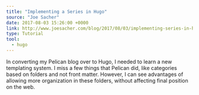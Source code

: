 ```yaml
---
title: "Implementing a Series in Hugo"
source: "Joe Sacher"
date: 2017-08-03 15:26:00 +0000
link: http://www.joesacher.com/blog/2017/08/03/implementing-series-in-hugo/
type: Tutorial
tool:
  - hugo
---
```

In converting my Pelican blog over to Hugo, I needed to learn a new templating system. I miss a few things that Pelican did, like categories based on folders and not front matter. However, I can see advantages of allowing more organization in these folders, without affecting final position on the web.





